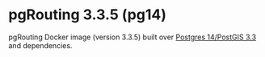 # pgRouting 3.3.5 (pg14)

pgRouting Docker image (version 3.3.5) built over [Postgres 14/PostGIS 3.3](https://hub.docker.com/r/postgis/postgis) and dependencies.

